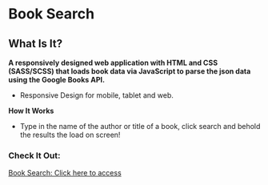 # Book Search

## What Is It?

**A responsively designed web application with HTML and CSS (SASS/SCSS) that loads book data via JavaScript to parse the json data using the Google Books API.**
- Responsive Design for mobile, tablet and web.

**How It Works**

- Type in the name of the author or title of a book, click search and behold the results the load on screen!

### Check It Out:
 [Book Search: Click here to access](https://scarrollkeene.github.io/booksearch/)
